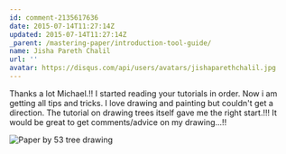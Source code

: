 ```yaml
---
id: comment-2135617636
date: 2015-07-14T11:27:14Z
updated: 2015-07-14T11:27:14Z
_parent: /mastering-paper/introduction-tool-guide/
name: Jisha Pareth Chalil
url: ''
avatar: https://disqus.com/api/users/avatars/jishaparethchalil.jpg
---
```


Thanks a lot Michael.!! I started reading your tutorials in order. Now i am
getting all tips and tricks. I love drawing and painting but couldn't get a
direction. The tutorial on drawing trees itself gave me the right start.!!! It
would be great to get comments/advice on my drawing...!!

![Paper by 53 tree drawing](https://a.disquscdn.com/uploads/mediaembed/images/2268/3715/original.jpg)
